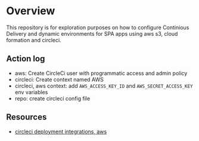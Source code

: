 # Overview

This repository is for exploration purposes on how to configure Continious Delivery and dynamic environments for SPA apps using aws s3, cloud formation and circleci.

## Action log
* aws: Create CircleCi user with programmatic access and admin policy
* circleci: Create context named AWS
* circleci, aws context: add `AWS_ACCESS_KEY_ID` and `AWS_SECRET_ACCESS_KEY` env variables
* repo: create circleci config file

## Resources
* [circleci deployment integrations, aws](https://circleci.com/docs/2.0/deployment-integrations/#aws)
